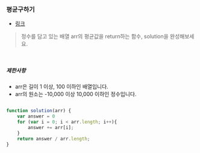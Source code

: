 
### 평균구하기
- [링크](https://programmers.co.kr/learn/courses/30/lessons/12944)



> 정수를 담고 있는 배열 arr의 평균값을 return하는 함수, solution을 완성해보세요.

<br>

##### 제한사항
- arr은 길이 1 이상, 100 이하인 배열입니다.
- arr의 원소는 -10,000 이상 10,000 이하인 정수입니다.


```javascript

function solution(arr) {
    var answer = 0
    for (var i = 0; i < arr.length; i++){
        answer += arr[i];
    }
    return answer / arr.length;
}
```
